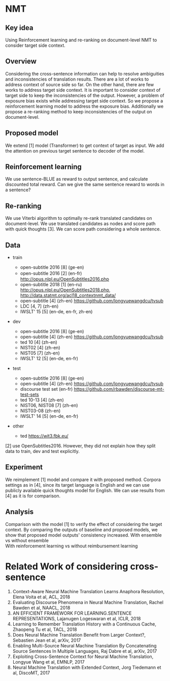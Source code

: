 # NMT

## Key idea
Using Reinforcement learning and re-ranking on document-level NMT to consider target side context.

## Overview
Considering the cross-sentence information can help to resolve ambiguities and inconsistencies of translation results.
There are a lot of works to address context of source side so far.
On the other hand, there are few works to address target side context.
It is important to consider context of target side to keep the inconsistencies of the output.
However, a problem of exposure bias exists while addressing target side context.
So we propose a reinforcement learning model to address the exposure bias.
Additionally we propose a re-ranking method to keep inconsistencies of the output on document-level.

## Proposed model
We extend [1] model (Transformer) to get context of target as input.
We add the attention on previous target sentence to decoder of the model.


## Reinforcement learning
We use sentence-BLUE as reward to output sentence, and calculate discounted total reward.
Can we give the same sentence reward to words in a sentence?


## Re-ranking
We use Viterbi algorithm to optimally re-rank translated candidates on document-level. 
We use translated candidates as nodes and score path with quick thoughts [3].
We can score path considering a whole sentence.



## Data
- train
    - open-subtitle 2016 [8] (ge-en)
    - open-subtitle 2016 [2] (en-fr)　http://opus.nlpl.eu/OpenSubtitles2016.php
    - open-subtitle 2018 [1] (en-ru) http://opus.nlpl.eu/OpenSubtitles2018.php, http://data.statmt.org/acl18_contextnmt_data/
    - open-subtitle [4] (zh-en) https://github.com/longyuewangdcu/tvsub
    - LDC [4, 7] (zh-en)
    - IWSLT' 15 [5] (en-de, en-fr, zh-en)
- dev
    - open-subtitle 2016 [8] (ge-en)
    - open-subtitle [4] (zh-en) https://github.com/longyuewangdcu/tvsub
    - ted 10 [4] (zh-en)
    - NIST02 [4] (zh-en)
    - NIST05 [7] (zh-en)
    - IWSLT' 12 [5] (en-de, en-fr)
- test
    - open-subtitle 2016 [8] (ge-en)
    - open-subtitle [4] (zh-en) https://github.com/longyuewangdcu/tvsub
    - discourse test set (en-fr) https://github.com/rbawden/discourse-mt-test-sets
    - ted 10-13 [4] (zh-en)
    - NIST06, NIST08 [7] (zh-en)
    - NIST03-08 (zh-en)
    - IWSLT' 14 [5] (en-de, en-fr)

- other
	- ted https://wit3.fbk.eu/

[2] use OpenSubtitles2016. However, they did not explain how they split data to train, dev and test explicitly. 

## Experiment
We reimplement [1] model and compare it with proposed method.
Corpora settings as in [4], since its target language is English and we can use publicly available quick thoughts model for English.
We can use results from [4] as it is for comparison.

## Analysis
Comparison with the model [1] to verify the effect of considering the target context. 
By comparing the outputs of baseline and proposed models, we show that proposed model outputs' consistency increased. 
With ensemble vs without ensemble   
With reinforcement learning vs without reimbursement learning 




# Related Work of considering cross-sentence
1. Context-Aware Neural Machine Translation Learns Anaphora Resolution, Elena Voita et al, ACL, 2018
2. Evaluating Discourse Phenomena in Neural Machine Translation, Rachel Bawden et al, NAACL, 2018
3. AN EFFICIENT FRAMEWORK FOR LEARNING.SENTENCE REPRESENTATIONS, Lajanugen Logeswaran et al, ICLR, 2018
4. Learning to Remember Translation History with a Continuous Cache, Zhaopeng Tu et al, TACL, 2018
5. Does Neural Machine Translation Benefit from Larger Context?, Sebastien Jean et al, arXiv, 2017
6. Enabling Multi-Source Neural Machine Translation By Concatenating Source Sentences In Multiple Languages, Raj Dabre et al, arXiv, 2017
7. Exploiting Cross-Sentence Context for Neural Machine Translation, Longyue Wang et al, EMNLP, 2017
8. Neural Machine Translation with Extended Context, Jorg Tiedemann et al, DiscoMT, 2017
